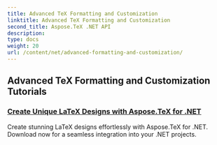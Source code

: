 ```yaml
---
title: Advanced TeX Formatting and Customization
linktitle: Advanced TeX Formatting and Customization
second_title: Aspose.TeX .NET API
description: 
type: docs
weight: 20
url: /content/net/advanced-formatting-and-customization/
---
```


## Advanced TeX Formatting and Customization Tutorials
### [Create Unique LaTeX Designs with Aspose.TeX for .NET](./create-custom-tex-formats/)
Create stunning LaTeX designs effortlessly with Aspose.TeX for .NET. Download now for a seamless integration into your .NET projects.